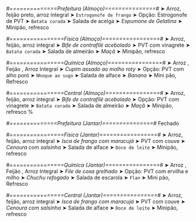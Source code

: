 
*#==============Prefeitura (Almoço)===============#*
➤ Arroz, feijão preto, arroz integral
➤ `Estrogonofe de frango`
➤ Opção: Estrogonofe de PVT
➤ `Batata corada`
➤ Salada de acelga
➤ *Espumone de Gelatina*
➤ Minipão, refresco

*#================Física (Almoço)=================#*
➤ Arroz, feijão, arroz integral
➤ *Bife de contrafilé acebolado*
➤ PVT com vinagrete
➤ `Batata corada`
➤ Salada de almeirão
➤ *Maçã*
➤ Minipão, refresco

*#================Química (Almoço)================#*
➤ Arroz ,  Feijão ,  Arroz Integral
➤ *Cupim assado ao molho roty*
➤ Opção: PVT com alho poró
➤ `Nhoque ao sugo`
➤ Salada de alface 
➤ *Banana*
➤ Mini pão, Refresco

*#================Central (Almoço)================#*
➤ Arroz, feijão, arroz integral
➤ *Bife de contrafilé acebolado*
➤ Opção: PVT com vinagrete
➤ `Batata corada`
➤ Salada de almeirão
➤ *Maçã*
➤ Minipão, refresco
%

*#==============Prefeitura (Jantar)===============#*
Fechado

*#================Física (Jantar)=================#*
➤ Arroz, feijão, arroz integral
➤ *Isca de frango com maracujá*
➤ PVT com couve
➤ *Cenoura com salsinha*
➤ Salada de alface
➤ `Doce de leite`
➤ Minipão, refresco

*#================Química (Jantar)================#*
➤ Arroz ,  Feijão ,  Arroz Integral
➤ *File de coxa grelhado*
➤ Opção: PVT com ervilha e milho
➤ *Chuchu refogado*
➤ Salada de escarola
➤ `Flan`
➤ Mini pão, Refresco

*#================Central (Jantar)================#*
➤ Arroz, feijão, arroz integral
➤ *Isca de frango com maracujá*
➤ PVT com couve
➤ *Cenoura com salsinha*
➤ Salada de alface
➤ `Doce de leite`
➤ Minipão, refresco
